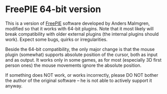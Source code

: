 FreePIE 64-bit version
======================

This is a version of [FreePIE](http://andersmalmgren.github.io/FreePIE/) software developed by Anders Malmgren, modified so that it works with 64-bit plugins. Note that it most likely will break compatibility with older external plugins (the internal plugins should work). Expect some bugs, quirks or irregularities.

Beside the 64-bit compatibility, the only major change is that the mouse plugin (somewhat) supports absolute position of the cursor, both as input and as output. It works only in some games, as for most (especially 3D first person ones) the mouse movements ignore the absolute position.

If something does NOT work, or works incorrectly, please DO NOT bother the author of the original software – he is not able to actively support it anyway.

